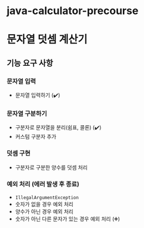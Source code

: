 # java-calculator-precourse
# 문자열 덧셈 계산기

## 기능 요구 사항
### 문자열 입력
- 문자열 입력하기 (✔️)

### 문자열 구분하기
- 구분자로 문자열을 분리(쉼표, 콜론) (✔️)
- 커스텀 구분자 추가

### 덧셈 구현
- 구분자로 구분한 양수를 덧셈 처리

### 예외 처리 (에러 발생 후 종료)
- `IllegalArgumentException`
- 숫자가 없을 경우 예외 처리
- 양수가 아닌 경우 예외 처리
- 숫자가 아닌 다른 문자가 있는 경우 예외 처리 (➕)

